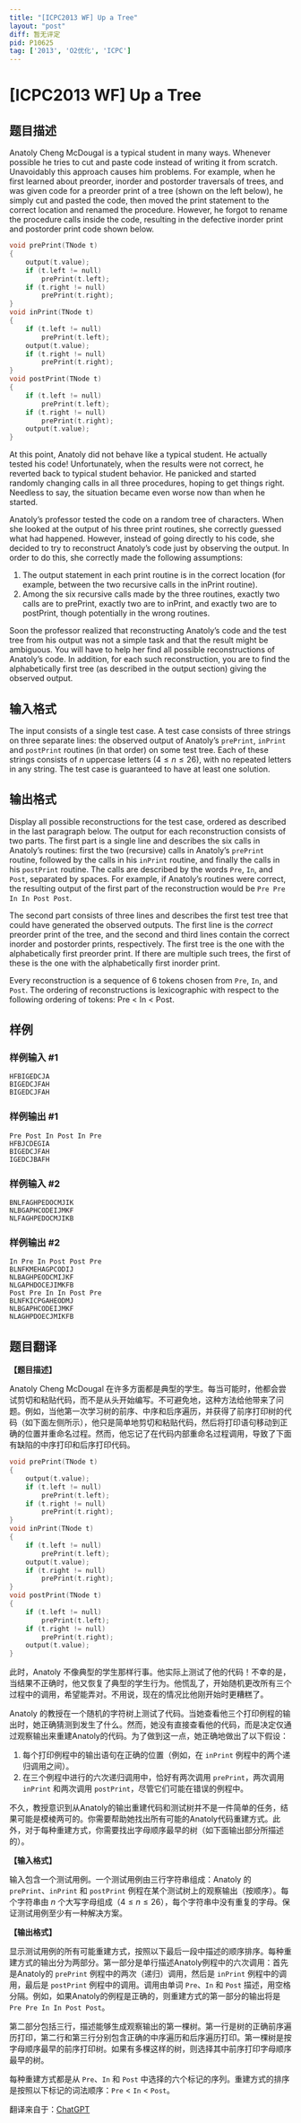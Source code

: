 ```yaml
---
title: "[ICPC2013 WF] Up a Tree"
layout: "post"
diff: 暂无评定
pid: P10625
tag: ['2013', 'O2优化', 'ICPC']
---
```

# [ICPC2013 WF] Up a Tree
## 题目描述

Anatoly Cheng McDougal is a typical student in many ways. Whenever possible he tries to cut and paste code instead of writing it from scratch. Unavoidably this approach causes him problems. For example, when he first learned about preorder, inorder and postorder traversals of trees, and was given code for a preorder print of a tree (shown on the left below), he simply cut and pasted the code, then moved the print statement to the correct location and renamed the procedure. However, he forgot to rename the procedure calls inside the code, resulting in the defective inorder print and postorder print code shown below.

```cpp
void prePrint(TNode t)
{
    output(t.value);
    if (t.left != null)
        prePrint(t.left);
    if (t.right != null)
        prePrint(t.right);
}
void inPrint(TNode t)
{
    if (t.left != null)
        prePrint(t.left);
    output(t.value);
    if (t.right != null)
        prePrint(t.right);
}
void postPrint(TNode t)
{
    if (t.left != null)
        prePrint(t.left);
    if (t.right != null)
        prePrint(t.right);
    output(t.value);
}
```

At this point, Anatoly did not behave like a typical student. He actually tested his code! Unfortunately, when the results were not correct, he reverted back to typical student behavior. He panicked and started randomly changing calls in all three procedures, hoping to get things right. Needless to say, the situation became even worse now than when he started.

Anatoly’s professor tested the code on a random tree of characters. When she looked at the output of his three print routines, she correctly guessed what had happened. However, instead of going directly to his code, she decided to try to reconstruct Anatoly’s code just by observing the output. In order to do this, she correctly made the following assumptions:

1. The output statement in each print routine is in the correct location (for example, between the two recursive calls in the inPrint routine).
2. Among the six recursive calls made by the three routines, exactly two calls are to prePrint, exactly two are to inPrint, and exactly two are to postPrint, though potentially in the wrong routines.

Soon the professor realized that reconstructing Anatoly’s code and the test tree from his output was not a simple task and that the result might be ambiguous. You will have to help her find all possible reconstructions of Anatoly’s code. In addition, for each such reconstruction, you are to find the alphabetically first tree (as described in the output section) giving the observed output.
## 输入格式

The input consists of a single test case. A test case consists of three strings on three separate lines: the observed output of Anatoly’s `prePrint`, `inPrint` and `postPrint` routines (in that order) on some test tree. Each of these strings consists of $n$ uppercase letters $(4 \leq n \leq 26)$, with no repeated letters in any string. The test case is guaranteed to have at least one solution.
## 输出格式

Display all possible reconstructions for the test case, ordered as described in the last paragraph below. The output for each reconstruction consists of two parts. The first part is a single line and describes the six calls in Anatoly’s routines: first the two (recursive) calls in Anatoly’s `prePrint` routine, followed by the calls in his `inPrint` routine, and finally the calls in his `postPrint` routine. The calls are described by the words `Pre`, `In`, and `Post`, separated by spaces. For example, if Anatoly’s routines were correct, the resulting output of the first part of the reconstruction would be `Pre Pre In In Post Post`.

The second part consists of three lines and describes the first test tree that could have generated the observed outputs. The first line is the *correct* preorder print of the tree, and the second and third lines contain the correct inorder and postorder prints, respectively. The first tree is the one with the alphabetically first preorder print. If there are multiple such trees, the first of these is the one with the alphabetically first inorder print.

Every reconstruction is a sequence of $6$ tokens chosen from `Pre`, `In`, and `Post`. The ordering of reconstructions is lexicographic with respect to the following ordering of tokens: Pre < In < Post.
## 样例

### 样例输入 #1
```
HFBIGEDCJA
BIGEDCJFAH
BIGEDCJFAH
```
### 样例输出 #1
```
Pre Post In Post In Pre
HFBJCDEGIA
BIGEDCJFAH
IGEDCJBAFH
```
### 样例输入 #2
```
BNLFAGHPEDOCMJIK
NLBGAPHCODEIJMKF
NLFAGHPEDOCMJIKB
```
### 样例输出 #2
```
In Pre In Post Post Pre
BLNFKMEHAGPCODIJ
NLBAGHPEODCMIJKF
NLGAPHDOCEJIMKFB
Post Pre In In Post Pre
BLNFKICPGAHEODMJ
NLBGAPHCODEIJMKF
NLAGHPDOECJMIKFB
```
## 题目翻译

**【题目描述】**

Anatoly Cheng McDougal 在许多方面都是典型的学生。每当可能时，他都会尝试剪切和粘贴代码，而不是从头开始编写。不可避免地，这种方法给他带来了问题。例如，当他第一次学习树的前序、中序和后序遍历，并获得了前序打印树的代码（如下面左侧所示），他只是简单地剪切和粘贴代码，然后将打印语句移动到正确的位置并重命名过程。然而，他忘记了在代码内部重命名过程调用，导致了下面有缺陷的中序打印和后序打印代码。

```cpp
void prePrint(TNode t)
{
    output(t.value);
    if (t.left != null)
        prePrint(t.left);
    if (t.right != null)
        prePrint(t.right);
}
void inPrint(TNode t)
{
    if (t.left != null)
        prePrint(t.left);
    output(t.value);
    if (t.right != null)
        prePrint(t.right);
}
void postPrint(TNode t)
{
    if (t.left != null)
        prePrint(t.left);
    if (t.right != null)
        prePrint(t.right);
    output(t.value);
}
```

此时，Anatoly 不像典型的学生那样行事。他实际上测试了他的代码！不幸的是，当结果不正确时，他又恢复了典型的学生行为。他慌乱了，开始随机更改所有三个过程中的调用，希望能弄对。不用说，现在的情况比他刚开始时更糟糕了。

Anatoly 的教授在一个随机的字符树上测试了代码。当她查看他三个打印例程的输出时，她正确猜测到发生了什么。然而，她没有直接查看他的代码，而是决定仅通过观察输出来重建Anatoly的代码。为了做到这一点，她正确地做出了以下假设：

1. 每个打印例程中的输出语句在正确的位置（例如，在 `inPrint` 例程中的两个递归调用之间）。
2. 在三个例程中进行的六次递归调用中，恰好有两次调用 `prePrint`，两次调用 `inPrint` 和两次调用 `postPrint`，尽管它们可能在错误的例程中。

不久，教授意识到从Anatoly的输出重建代码和测试树并不是一件简单的任务，结果可能是模棱两可的。你需要帮助她找出所有可能的Anatoly代码重建方式。此外，对于每种重建方式，你需要找出字母顺序最早的树（如下面输出部分所描述的）。

**【输入格式】**

输入包含一个测试用例。一个测试用例由三行字符串组成：Anatoly 的 `prePrint`、`inPrint` 和 `postPrint` 例程在某个测试树上的观察输出（按顺序）。每个字符串由 $n$ 个大写字母组成（$4 \leq n \leq 26$），每个字符串中没有重复的字母。保证测试用例至少有一种解决方案。

**【输出格式】**

显示测试用例的所有可能重建方式，按照以下最后一段中描述的顺序排序。每种重建方式的输出分为两部分。第一部分是单行描述Anatoly例程中的六次调用：首先是Anatoly的 `prePrint` 例程中的两次（递归）调用，然后是 `inPrint` 例程中的调用，最后是 `postPrint` 例程中的调用。调用由单词 `Pre`、`In` 和 `Post` 描述，用空格分隔。例如，如果Anatoly的例程是正确的，则重建方式的第一部分的输出将是 `Pre Pre In In Post Post`。

第二部分包括三行，描述能够生成观察输出的第一棵树。第一行是树的正确前序遍历打印，第二行和第三行分别包含正确的中序遍历和后序遍历打印。第一棵树是按字母顺序最早的前序打印树。如果有多棵这样的树，则选择其中前序打印字母顺序最早的树。

每种重建方式都是从 `Pre`、`In` 和 `Post` 中选择的六个标记的序列。重建方式的排序是按照以下标记的词法顺序：`Pre` < `In` < `Post`。

翻译来自于：[ChatGPT](https://chatgpt.com/)


